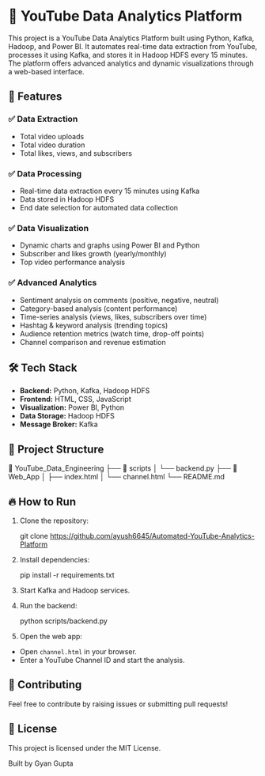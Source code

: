 📌 YouTube Data Analytics Platform
==================================

This project is a YouTube Data Analytics Platform built using Python, Kafka, Hadoop, and Power BI. It automates real-time data extraction from YouTube, processes it using Kafka, and stores it in Hadoop HDFS every 15 minutes. The platform offers advanced analytics and dynamic visualizations through a web-based interface.

🚀 Features
-----------

### ✅ Data Extraction

*   Total video uploads
*   Total video duration
*   Total likes, views, and subscribers

### ✅ Data Processing

*   Real-time data extraction every 15 minutes using Kafka
*   Data stored in Hadoop HDFS
*   End date selection for automated data collection

### ✅ Data Visualization

*   Dynamic charts and graphs using Power BI and Python
*   Subscriber and likes growth (yearly/monthly)
*   Top video performance analysis

### ✅ Advanced Analytics

*   Sentiment analysis on comments (positive, negative, neutral)
*   Category-based analysis (content performance)
*   Time-series analysis (views, likes, subscribers over time)
*   Hashtag & keyword analysis (trending topics)
*   Audience retention metrics (watch time, drop-off points)
*   Channel comparison and revenue estimation

🛠️ Tech Stack
--------------

*   **Backend:** Python, Kafka, Hadoop HDFS
*   **Frontend:** HTML, CSS, JavaScript
*   **Visualization:** Power BI, Python
*   **Data Storage:** Hadoop HDFS
*   **Message Broker:** Kafka

📁 Project Structure
--------------------

📂 YouTube\_Data\_Engineering
├── 📂 scripts
│   └── backend.py
├── 📂 Web\_App
│   ├── index.html
│   └── channel.html
└── README.md
    

🔥 How to Run
-------------

1.  Clone the repository:

    git clone https://github.com/ayush6645/Automated-YouTube-Analytics-Platform

3.  Install dependencies:

    pip install -r requirements.txt

5.  Start Kafka and Hadoop services.
6.  Run the backend:

    python scripts/backend.py

8.  Open the web app:

*   Open `channel.html` in your browser.
*   Enter a YouTube Channel ID and start the analysis.

🤝 Contributing
---------------

Feel free to contribute by raising issues or submitting pull requests!

📄 License
----------

This project is licensed under the MIT License.

Built by Gyan Gupta
